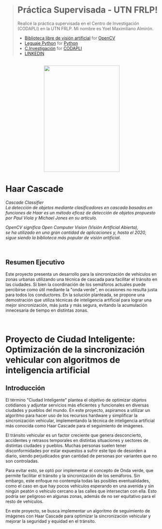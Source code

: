 > # Práctica Supervisada - UTN FRLP!
> Realicé la práctica supervisada en el Centro de Investigación (CODAPLI) en la UTN FRLP. Mi nombre es Yoel Maximiliano Almirón. 
> - [Biblioteca libre de visión artificial](https://opencv.org/) for [OpenCV](https://opencv.org/releases/)
> - [Leguaje Python](https://www.python.org/) for [Python](https://www.python.org/doc/)
> - [C.Investigación](https://www.frlp.utn.edu.ar/) for [CODAPLI](https://codapli.frlp.utn.edu.ar/)
> - [LINKEDIN](https://www.linkedin.com/in/yoel-almiron/)

<br>



<div align="center">
  <img src="https://upload.wikimedia.org/wikipedia/commons/5/53/OpenCV_Logo_with_text.png" width="250" height="350">
</div>

# Haar Cascade

*Cascade Classifier* <br>
*La detección de objetos mediante clasificadores en cascada 
  basados en funciones de Haar es un método eficaz de detección 
  de objetos propuesto por Paul Viola y Michael Jones en su artículo.*

*OpenCV significa Open Computer Vision (Visión Artificial Abierta),* <br>
*se ha utilizado en una gran cantidad de aplicaciones y, hasta el 2020, sigue siendo la biblioteca más popular de visión artificial.*

<br>
  
## Resumen Ejecutivo

Este proyecto presenta un desarrollo para la sincronización de vehículos en zonas urbanas utilizando una técnica de cascada para facilitar el tránsito en las ciudades. Si bien la coordinación de los semáforos actuales puede percibirse como útil mediante la "onda verde", en ocasiones no resulta justa para todos los conductores. En la solución planteada, se propone una demostración que utiliza técnicas de inteligencia artificial para lograr una mejor sincronización, más justa y más segura, evitando la acumulación innecesaria de tiempo en distintas zonas.

  
<br>
  
# Proyecto de Ciudad Inteligente: Optimización de la sincronización vehicular con algoritmos de inteligencia artificial

## Introducción

El término "Ciudad Inteligente" plantea el objetivo de optimizar objetos cotidianos y adjuntar servicios más eficientes y funcionales en diversas ciudades y pueblos del mundo. En este proyecto, aspiramos a utilizar un algoritmo para hacer uso de los recursos hardware y simplificar la sincronización vehicular, implementando la técnica de inteligencia artificial más conocida como Haar Cascade para el seguimiento de imágenes.

El tránsito vehicular es un factor creciente que genera desconcierto, accidentes y retrasos temporales en distintas situaciones y sectores de distintas ciudades y pueblos. Muchas personas suelen tener disconformidades por estar expuestos a sufrir este tipo de desorden a diario, siendo perjudicados gran cantidad de personas por variantes que no son controladas.

Para evitar esto, se optó por implementar el concepto de Onda verde, que permite facilitar el tránsito y la sincronización de los semáforos. Sin embargo, este enfoque no contempla todas las posibles eventualidades, como el caso en que hay pocos vehículos esperando en una avenida y sin ningún peatón o vehículo cercano a las calles que intersectan con ella. Esto podría ser peligroso en algunas zonas, además de no ser equitativo para el resto de vehículos.

En este proyecto, se busca implementar un algoritmo de seguimiento de imágenes con Haar Cascade para optimizar la sincronización vehicular y mejorar la seguridad y equidad en el tránsito.

